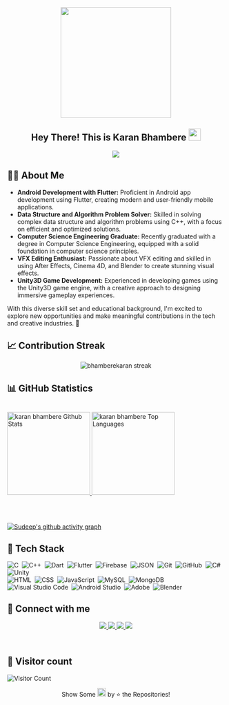 


<h2 align="center">
  <img align="center" height="256px" src="https://user-images.githubusercontent.com/51513908/150759743-8cdbcae5-9d8c-4099-9353-7b025042f64c.svg"> 
  <br>
  <br>
  Hey There! This is Karan Bhambere <img src="https://media.giphy.com/media/hvRJCLFzcasrR4ia7z/giphy.gif" width="28">
</h2>


<p align="center">
  <img src="https://readme-typing-svg.herokuapp.com?color=%2336BCF7&size=48&center=true&width=500&height=100&lines=Android+Developer;Web+Developer;Graphic+Designer;VFX+Artist;C%2B%2B+Lover">
</p>





  ## 🧑‍💻 About Me
<ul>
  <li><b>Android Development with Flutter:</b> Proficient in Android app development using Flutter, creating modern and user-friendly mobile applications.</li>
  <li><b>Data Structure and Algorithm Problem Solver:</b> Skilled in solving complex data structure and algorithm problems using C++, with a focus on efficient and optimized solutions.</li>
  <li><b>Computer Science Engineering Graduate:</b> Recently graduated with a degree in Computer Science Engineering, equipped with a solid foundation in computer science principles.</li>
  <li><b>VFX Editing Enthusiast:</b> Passionate about VFX editing and skilled in using After Effects, Cinema 4D, and Blender to create stunning visual effects.</li>
  <li><b>Unity3D Game Development:</b> Experienced in developing games using the Unity3D game engine, with a creative approach to designing immersive gameplay experiences.</li>
</ul>

<p>With this diverse skill set and educational background, I'm excited to explore new opportunities and make meaningful contributions in the tech and creative industries. 🚀</p>



  
  ## &#128200; Contribution Streak

  <p align="center">
    <img title="🔥 Get streak stats for your profile at git.io/streak-stats" alt="bhamberekaran streak" src="https://github-readme-streak-stats.herokuapp.com/?user=karanbhambere&theme=monokai-metallian&hide_border=true"/>
  </p>
  
  
  ## &#128202; GitHub Statistics
  
  <br/>
    <a href="https://github.com/anuraghazra/github-readme-stats">
      <img alt="karan bhambere Github Stats" src="https://denvercoder1-github-readme-stats.vercel.app/api/?username=karan bhambere&show_icons=true&count_private=true&theme=react&hide_border=true&bg_color=1F222E&title_color=F85D7F&icon_color=F8D866" height="192px"/>
    </a>
    <a href="https://github.com/anuraghazra/github-readme-stats">
      <img alt="karan bhambere Top Languages" src="https://github-readme-stats.vercel.app/api/top-langs/?username=karan bhambere&langs_count=8&layout=compact&theme=react&hide_border=true&bg_color=1F222E&title_color=F85D7F&icon_color=F8D866&hide=Jupyter%20Notebook" height="192px"/>     </a>
  
<br/><br/>


[![Sudeep's github activity graph](https://github-readme-activity-graph.vercel.app/graph?username=karanbhamberep&bg_color=1F222E&color=F8D866&line=F85D7F&point=FFFFFF&hide_border=true)](https://github.com/ashutosh00710/github-readme-activity-graph)
  

## 🧠 Tech Stack

![C](https://img.shields.io/badge/-C-05122A?style=flat&logo=C&logoColor=A8B9CC)&nbsp;
![C++](https://img.shields.io/badge/-C++-05122A?style=flat&logo=C%2B%2B&logoColor=00599C)&nbsp;
![Dart](https://img.shields.io/badge/-Dart-05122A?style=flat&logo=dart&logoColor=1075C2)&nbsp;
![Flutter](https://img.shields.io/badge/-Flutter-05122A?style=flat&logo=flutter&logoColor=02569B)&nbsp;
![Firebase](https://img.shields.io/badge/-Firebase-05122A?style=flat&logo=firebase&logoColor=FFCA28)&nbsp;
![JSON](https://img.shields.io/badge/-JSON-05122A?style=flat&logo=json&logoColor=000000)&nbsp;
![Git](https://img.shields.io/badge/-Git-05122A?style=flat&logo=git)&nbsp;
![GitHub](https://img.shields.io/badge/-GitHub-05122A?style=flat&logo=github)&nbsp;
![C#](https://img.shields.io/badge/-Cs-05122A?style=flat&logo=csharp)&nbsp;
![Unity](https://img.shields.io/badge/-Unity-05122A?style=flat&logo=unity)&nbsp;  
![HTML](https://img.shields.io/badge/-HTML-05122A?style=flat&logo=HTML5)&nbsp;
![CSS](https://img.shields.io/badge/-CSS-05122A?style=flat&logo=CSS3&logoColor=1572B6)&nbsp;
![JavaScript](https://img.shields.io/badge/-JavaScript-05122A?style=flat&logo=javascript)&nbsp;
![MySQL](https://img.shields.io/badge/-MySQL-05122A?style=flat&logo=mysql&logoColor=4479A1)&nbsp; 
![MongoDB](https://img.shields.io/badge/-MongoDB-05122A?style=flat&logo=mongodb&logoColor=4479A1)&nbsp; 
![Visual Studio Code](https://img.shields.io/badge/-Visual%20Studio%20Code-05122A?style=flat&logo=visual-studio-code&logoColor=007ACC)&nbsp;
![Android Studio](https://img.shields.io/badge/-Android%20Studio-05122A?style=flat&logo=android-studio&logoColor=3DDC84)&nbsp;
![Adobe](https://img.shields.io/badge/-Adobe-05122A?style=flat&logo=adobe)&nbsp;
![Blender](https://img.shields.io/badge/-Blender-05122A?style=flat&logo=blender)&nbsp;

  ## &#128232; Connect with me

 <p align="center">
  <a href="https://linkedin.com/in/karan bhambere">
    <img src="https://img.shields.io/badge/-karan bhambere-0077B5?style=for-the-badge&logo=Linkedin&logoColor=white"/>
   </a>
  <a href="mailto:karanbhamberep@gmail.com">
    <img src="https://img.shields.io/badge/-karanbhamberep@gmail.com-D14836?style=for-the-badge&logo=Gmail&logoColor=white"/>
   </a>
  <a href="https://instagram.com/karanbhamberep">
    <img src="https://img.shields.io/badge/-karanbhamberep-E4405F?style=for-the-badge&logo=Instagram&logoColor=white"/>
  </a>
  <a href="https://twitter.com/karanbhamberep">
    <img src="https://img.shields.io/badge/-karanbhamberep-1DA1F2?style=for-the-badge&logo=twitter&logoColor=white"/>
  </a>
</p>
  <br/>
  
  
  ## &#128064; Visitor count
  ![Visitor Count](https://profile-counter.glitch.me/karanbhamberep/count.svg)
  
  <p align = "center">Show Some <img src="https://media.giphy.com/media/YondZW6AMjgTEHevF0/giphy.gif" width="20" height="20"> by &#11088; the Repositories! </p>
